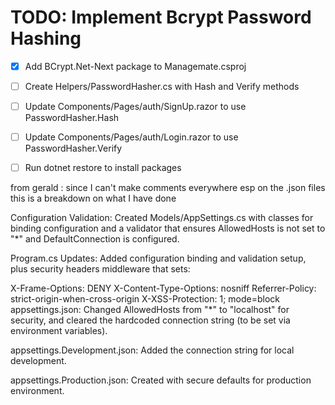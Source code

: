 # TODO: Implement Bcrypt Password Hashing

- [x] Add BCrypt.Net-Next package to Managemate.csproj
- [ ] Create Helpers/PasswordHasher.cs with Hash and Verify methods
- [ ] Update Components/Pages/auth/SignUp.razor to use PasswordHasher.Hash
- [ ] Update Components/Pages/auth/Login.razor to use PasswordHasher.Verify
- [ ] Run dotnet restore to install packages
 

 from gerald :
 since I can't make comments everywhere esp on the .json files this is  a breakdown on what I have done

Configuration Validation: Created Models/AppSettings.cs with classes for binding configuration and a validator that ensures AllowedHosts is not set to "*" and DefaultConnection is configured.

Program.cs Updates: Added configuration binding and validation setup, plus security headers middleware that sets:

X-Frame-Options: DENY
X-Content-Type-Options: nosniff
Referrer-Policy: strict-origin-when-cross-origin
X-XSS-Protection: 1; mode=block
appsettings.json: Changed AllowedHosts from "*" to "localhost" for security, and cleared the hardcoded connection string (to be set via environment variables).

appsettings.Development.json: Added the connection string for local development.

appsettings.Production.json: Created with secure defaults for production environment.